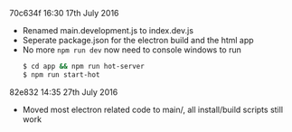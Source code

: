 
70c634f 16:30 17th July 2016

- Renamed main.development.js to index.dev.js
- Seperate package.json for the electron build and the html app
- No more `npm run dev` now need to console windows to run
  ```bash
  $ cd app && npm run hot-server
  $ npm run start-hot
  ```


82e832 14:35 27th July 2016

- Moved most electron related code to main/, all install/build scripts still work
